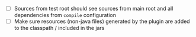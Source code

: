 - [ ] Sources from test root should see sources from main root and all dependencies from `compile` configuration
- [ ] Make sure resources (non-java files) generated by the plugin are added to the classpath / included in the jars
